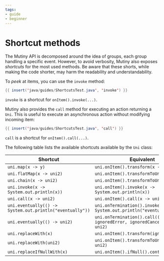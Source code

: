 ```yaml
---
tags:
- guide
- beginner
---
```


# Shortcut methods

The Mutiny API is decomposed around the idea of groups, each group handling a specific event.
However, to avoid verbosity, Mutiny also exposes _shortcuts_ for the most used methods.
Be aware that these shorts, while making the code shorter, may harm the readability and understandability.

To _peek_ at items, you can use the `invoke` method:

```java linenums="1"
{{ insert('java/guides/ShortcutsTest.java', 'invoke') }}
```

`invoke` is a shortcut for `onItem().invoke(...)`.

Mutiny also provides the `call` method for executing an action returning a `Uni`.
This is useful to execute an asynchronous action without modifying incoming item:

```java linenums="1"
{{ insert('java/guides/ShortcutsTest.java', 'call') }}
```
`call` is a shortcut for `onItem().call(...)`.

The following table lists the available shortcuts available by the `Uni` class:

| Shortcut                                                 | Equivalent                                                                           |
|----------------------------------------------------------|--------------------------------------------------------------------------------------|
| `uni.map(x -> y)`                                        | `uni.onItem().transform(x -> y)`                                                     |
| `uni.flatMap(x -> uni2)`                                 | `uni.onItem().transformToUni(x -> uni2)`                                             |
| `uni.chain(x -> uni2)`                                   | `uni.onItem().transformToUni(x -> uni2)`                                             |
| `uni.invoke(x -> System.out.println(x))`                 | `uni.onItem().invoke(x -> System.out.println(x))`                                    |
| `uni.call(x -> uni2)`                                    | `uni.onItem().call(x -> uni2)`                                                       |
| `uni.eventually(() -> System.out.println("eventually"))` | `uni.onTermination().invoke(() -> System.out.println("eventually"))`                 |
| `uni.eventually(() -> uni2)`                             | `uni.onTermination().call((ignoredItem, ignoredError, ignoredCancellation) -> uni2)` |
| `uni.replaceWith(x)`                                     | `uni.onItem().transform(ignored -> x)`                                               |
| `uni.replaceWith(uni2)`                                  | `uni.onItem().transformToUni(ignored -> uni2)`                                       |
| `uni.replaceIfNullWith(x)`                               | `uni.onItem().ifNull().continueWith(x)`                                              |

